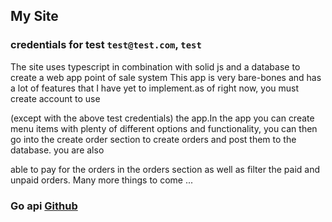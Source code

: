 ## My Site

### credentials for test `test@test.com`, `test`

The site uses typescript in combination with solid js and a database to create a web app point of sale system This app is
very bare-bones and has a lot of features that I have yet to implement.as of right now, you must create account to use

(except with the above test credentials) the app.In the app you can create menu items with plenty of different options and
functionality, you can then go into the create order section to create orders and post them to the database. you are also

able to pay for the orders in the orders section as well as filter the paid and unpaid orders. Many more things to come ...
### Go api [Github](https://github.com/cnava9389/PosApp/tree/main/goApi)
